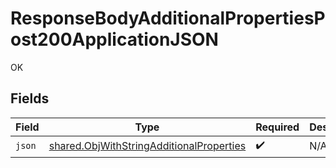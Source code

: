 # ResponseBodyAdditionalPropertiesPost200ApplicationJSON

OK


## Fields

| Field                                                                                                | Type                                                                                                 | Required                                                                                             | Description                                                                                          |
| ---------------------------------------------------------------------------------------------------- | ---------------------------------------------------------------------------------------------------- | ---------------------------------------------------------------------------------------------------- | ---------------------------------------------------------------------------------------------------- |
| `json`                                                                                               | [shared.ObjWithStringAdditionalProperties](../../models/shared/objwithstringadditionalproperties.md) | :heavy_check_mark:                                                                                   | N/A                                                                                                  |